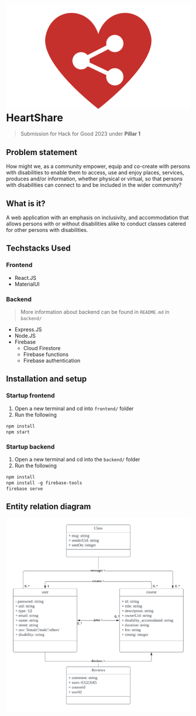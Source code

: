 # ![Logo](./blobs/logo.png) HeartShare

> Submission for Hack for Good 2023 under **Pillar 1**

## Problem statement

How might we, as a community empower, equip and co-create with persons with disabilities to enable them to access, use and enjoy places, services, produces and/or information, whether physical or virtual, so that persons with disabilities can connect to and be included in the wider community?

## What is it?

A web application with an emphasis on inclusivity, and accommodation that allows persons with or without disabilities alike to conduct classes catered for other persons with disabilities.

## Techstacks Used

### Frontend
* React.JS
* MaterialUI

### Backend
> More information about backend can be found in `README.md` in `backend/`
* Express.JS
* Node.JS
* Firebase
    * Cloud Firestore
    * Firebase functions
    * Firebase authentication

## Installation and setup

### Startup frontend
1. Open a new terminal and cd into `frontend/` folder
1. Run the following
```
npm install
npm start
```

### Startup backend
1. Open a new terminal and cd into the `backend/` folder
1. Run the following
```
npm install
npm install -g firebase-tools
firebase serve
```

## Entity relation diagram
![erd](./blobs/erd.png)